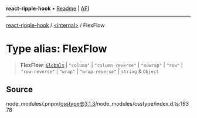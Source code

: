 **react-ripple-hook** • [Readme](../../README.md) \| [API](../../globals.md)

---

[react-ripple-hook](../../README.md) / [\<internal\>](../README.md) / FlexFlow

# Type alias: FlexFlow

> **FlexFlow**: [`Globals`](Globals.md) \| `"column"` \| `"column-reverse"` \| `"nowrap"` \| `"row"` \| `"row-reverse"` \| `"wrap"` \| `"wrap-reverse"` \| `string` & `Object`

## Source

node_modules/.pnpm/csstype@3.1.3/node_modules/csstype/index.d.ts:19378
